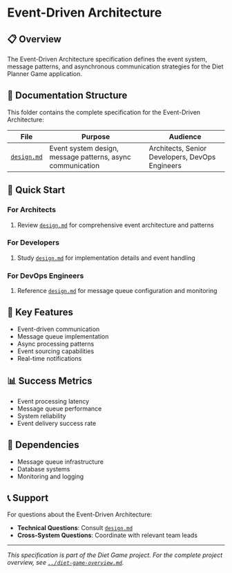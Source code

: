 # Event-Driven Architecture

## 📋 Overview

The Event-Driven Architecture specification defines the event system, message patterns, and asynchronous communication strategies for the Diet Planner Game application.

## 📁 Documentation Structure

This folder contains the complete specification for the Event-Driven Architecture:

| File | Purpose | Audience |
|------|---------|----------|
| [`design.md`](./design.md) | Event system design, message patterns, async communication | Architects, Senior Developers, DevOps Engineers |

## 🚀 Quick Start

### For Architects
1. Review [`design.md`](./design.md) for comprehensive event architecture and patterns

### For Developers
1. Study [`design.md`](./design.md) for implementation details and event handling

### For DevOps Engineers
1. Reference [`design.md`](./design.md) for message queue configuration and monitoring

## 🔗 Key Features

- Event-driven communication
- Message queue implementation
- Async processing patterns
- Event sourcing capabilities
- Real-time notifications

## 📊 Success Metrics

- Event processing latency
- Message queue performance
- System reliability
- Event delivery success rate

## 🔄 Dependencies

- Message queue infrastructure
- Database systems
- Monitoring and logging

## 📞 Support

For questions about the Event-Driven Architecture:
- **Technical Questions**: Consult [`design.md`](./design.md)
- **Cross-System Questions**: Coordinate with relevant team leads

---

*This specification is part of the Diet Game project. For the complete project overview, see [`../diet-game-overview.md`](../diet-game-overview.md).*

